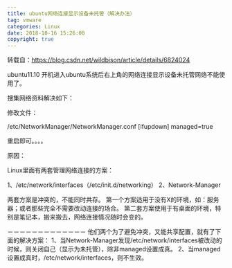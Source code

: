 ```yaml
---
title: ubuntu网络连接显示设备未托管（解决办法）
tag: vmware
categories: Linux
date: 2018-10-16 15:26:00
copyright: true
---
```


转载自：https://blog.csdn.net/wildbison/article/details/6824024

<!--more-->

ubuntu11.10 开机进入ubuntu系统后右上角的网络连接显示设备未托管网络不能使用了。

搜集网络资料解决如下：

修改文件：

/etc/NetworkManager/NetworkManager.conf 
[ifupdown]
managed=true

重启即可。。。。



原因：

Linux里面有两套管理网络连接的方案：

1、/etc/network/interfaces（/etc/init.d/networking）
2、Network-Manager

两套方案是冲突的，不能同时共存。
第一个方案适用于没有X的环境，如：服务器；或者那些完全不需要改动连接的场合。
第二套方案使用于有桌面的环境，特别是笔记本，搬来搬去，网络连接情况随时会变的。

－－－－－－－－－－－－－
他们两个为了避免冲突，又能共享配置，就有了下面的解决方案：
1、当Network-Manager发现/etc/network/interfaces被改动的时候，则关闭自己（显示为未托管），除非managed设置成真。
2、当managed设置成真时，/etc/network/interfaces，则不生效。



